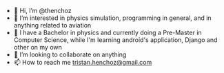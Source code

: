 - 👋 Hi, I’m @thenchoz
- 👀 I’m interested in physics simulation, programming in general, and in anything related to aviation
- 🌱 I have a Bachelor in physics and currently doing a Pre-Master in Computer Science, while I'm learning android's application, Django and other on my own
- 💞️ I’m looking to collaborate on anything
- 📫 How to reach me tristan.henchoz@gmail.com

<!---
thenchoz/thenchoz is a ✨ special ✨ repository because its `README.md` (this file) appears on your GitHub profile.
You can click the Preview link to take a look at your changes.
--->
